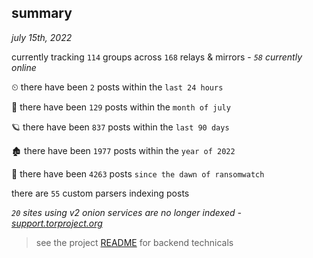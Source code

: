
## summary
_july 15th, 2022_

currently tracking `114` groups across `168` relays & mirrors - _`58` currently online_

⏲ there have been `2` posts within the `last 24 hours`

🦈 there have been `129` posts within the `month of july`

🪐 there have been `837` posts within the `last 90 days`

🏚 there have been `1977` posts within the `year of 2022`

🦕 there have been `4263` posts `since the dawn of ransomwatch`

there are `55` custom parsers indexing posts

_`20` sites using v2 onion services are no longer indexed - [support.torproject.org](https://support.torproject.org/onionservices/v2-deprecation/)_

> see the project [README](https://github.com/joshhighet/ransomwatch#ransomwatch--) for backend technicals
